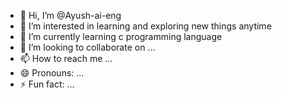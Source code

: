 - 👋 Hi, I’m @Ayush-ai-eng
- 👀 I’m interested in learning and exploring new things anytime 
- 🌱 I’m currently learning c programming language
- 💞️ I’m looking to collaborate on ...
- 📫 How to reach me ...
- 😄 Pronouns: ...
- ⚡ Fun fact: ...

<!---
Ayush-ai-eng/Ayush-ai-eng is a ✨ special ✨ repository because its `README.md` (this file) appears on your GitHub profile.
You can click the Preview link to take a look at your changes.
--->
